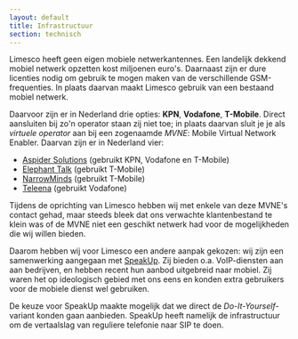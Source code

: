```yaml
---
layout: default
title: Infrastructuur
section: technisch
---
```

<p>Limesco heeft geen eigen mobiele netwerkantennes. Een landelijk dekkend
mobiel netwerk opzetten kost miljoenen euro's. Daarnaast zijn er dure licenties nodig
om gebruik te mogen maken van de verschillende GSM-frequenties. In plaats
daarvan maakt Limesco gebruik van een bestaand mobiel netwerk.</p>

<p>Daarvoor zijn er in Nederland drie opties: <strong>KPN</strong>,
<strong>Vodafone</strong>, <strong>T-Mobile</strong>. Direct aansluiten bij
zo'n operator staan zij niet toe; in plaats daarvan sluit je je als <em>virtuele
operator</em> aan bij een zogenaamde <em>MVNE</em>: Mobile Virtual Network
Enabler. Daarvan zijn er in Nederland vier:</p>

<ul>
	<li><a href="http://www.aspidersolutions.nl/">Aspider Solutions</a> (gebruikt KPN, Vodafone en T-Mobile)</li>
	<li><a href="http://www.elephanttalk.com/">Elephant Talk</a> (gebruikt T-Mobile)</li>
	<li><a href="http://www.narrowminds.com/">NarrowMinds</a> (gebruikt T-Mobile)</li>
	<li><a href="http://www.teleena.nl/">Teleena</a> (gebruikt Vodafone)</li>
</ul>

<p>Tijdens de oprichting van Limesco hebben wij met enkele van deze MVNE's
contact gehad, maar steeds bleek dat ons verwachte klantenbestand te klein was
of de MVNE niet een geschikt netwerk had voor de mogelijkheden die wij willen
bieden.</p>

<p>Daarom hebben wij voor Limesco een andere aanpak gekozen: wij zijn een
samenwerking aangegaan met <a href="http://www.speakup.nl/">SpeakUp</a>. Zij
bieden o.a. VoIP-diensten aan aan bedrijven, en hebben recent hun aanbod
uitgebreid naar mobiel. Zij waren het op ideologisch gebied met ons eens en
konden extra gebruikers voor de mobiele dienst wel gebruiken.</p>

<p>De keuze voor SpeakUp maakte mogelijk dat we direct de
<em>Do-It-Yourself</em>-variant konden gaan aanbieden. SpeakUp heeft namelijk de
infrastructuur om de vertaalslag van reguliere telefonie naar SIP te doen.</p>

